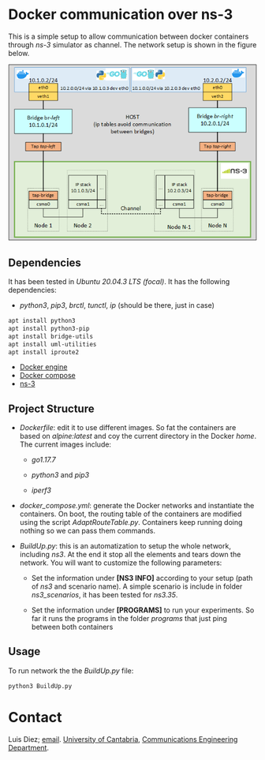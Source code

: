 # Docker communication over ns-3

This is a simple setup to allow communication between docker containers through _ns-3_ simulator as channel. The network setup is shown in the figure below.

![Network setup](./docs/network.png)

## Dependencies

It has been tested in _Ubuntu 20.04.3 LTS (focal)_. It has the following dependencies:

- _python3_, _pip3_, _brctl_, _tunctl_, _ip_ (should be there, just in case)

```
apt install python3
apt install python3-pip
apt install bridge-utils
apt install uml-utilities
apt install iproute2
```

- [Docker engine](https://docs.docker.com/engine/install/ubuntu/)
- [Docker compose](https://docs.docker.com/compose/install/)
- [ns-3](https://www.nsnam.org/wiki/Installation#Ubuntu.2FDebian.2FMint)

## Project Structure

- _Dockerfile_: edit it to use different images. So fat the containers are based on _alpine:latest_ and coy the current directory in the Docker _home_. The current images include:

  - _go1.17.7_

  - _python3_ and _pip3_

  - _iperf3_

- _docker_compose.yml_: generate the Docker networks and instantiate the containers. On boot, the routing table of the containers are modified using the script _AdaptRouteTable.py_. Containers keep running doing nothing so we can pass them commands.

- _BuildUp.py_: this is an automatization to setup the whole network, including _ns3_. At the end it stop all the elements and tears down the network. You will want to customize the following parameters:

  - Set the information under **[NS3 INFO]** according to your setup (path of _ns3_ and scenario name). A simple scenario is include in folder _ns3_scenarios_, it has been tested for _ns3.35_.

  - Set the information under **[PROGRAMS]** to run your experiments. So far it runs the programs in the folder _programs_ that just ping between both containers

## Usage

To run network the the _BuildUp.py_ file:

```shell
python3 BuildUp.py
```

# Contact

Luis Diez; [email](mailto:ldiez@tlmat.unican.es). [University of Cantabria](https://web.unican.es/), [Communications Engineering Department](https://www.tlmat.unican.es/).
